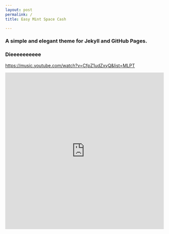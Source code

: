 ```yaml
---
layout: post
permalink: /
title: Easy Mint Space Cash

---
```

<h3>A simple and elegant theme for Jekyll and GitHub Pages.</h3>

<h3>Dieeeeeeeeee</h3>

https://music.youtube.com/watch?v=CfpZ1udZxyQ&list=MLPT

<iframe width="100%" height="500" src="https://www.youtube.com/embed/videoseries?list=PLlyc2oIwrhOm3YyQqtEgtjmfo3Id0Mcnm" frameborder="0" allow="accelerometer; autoplay; clipboard-write; encrypted-media; gyroscope; picture-in-picture" allowfullscreen></iframe>
